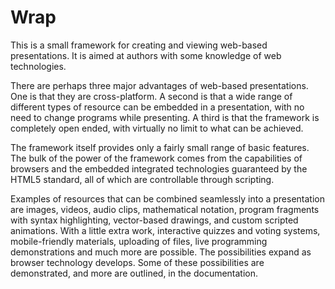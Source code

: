 # Wrap
This is a small framework for creating and viewing web-based presentations.  It
is aimed at authors with some knowledge of web technologies.

There are perhaps three major advantages of web-based presentations.  One is
that they are cross-platform. A second is that a wide range of different types of
resource can be embedded in a presentation, with no need to change programs
while presenting.  A third is that the framework is completely open ended, with
virtually no limit to what can be achieved.

The framework itself provides only a fairly small range of basic features.  The
bulk of the power of the framework comes from the capabilities of browsers and
the embedded integrated technologies guaranteed by the HTML5 standard, all of
which are controllable through scripting.

Examples of resources that can be combined seamlessly into a presentation are
images, videos, audio clips, mathematical notation, program fragments with
syntax highlighting, vector-based drawings, and custom scripted animations. With
a little extra work, interactive quizzes and voting systems, mobile-friendly
materials, uploading of files, live programming demonstrations and much more are
possible. The possibilities expand as browser technology develops. Some of these
possibilities are demonstrated, and more are outlined, in the documentation.
